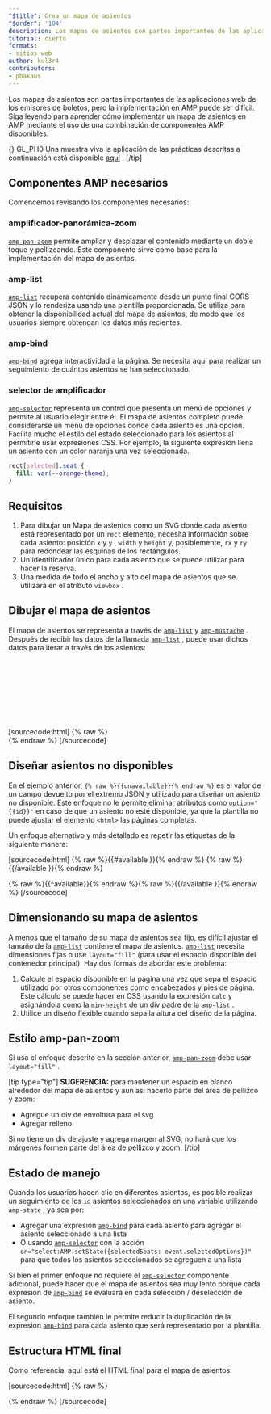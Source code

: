 ```yaml
---
"$title": Crea un mapa de asientos
"$order": '104'
description: Los mapas de asientos son partes importantes de las aplicaciones web de los emisores de boletos, pero la implementación en AMP puede ser difícil. Siga leyendo para aprender cómo implementar un mapa de asientos en AMP por
tutorial: cierto
formats:
- sitios web
author: kul3r4
contributors:
- pbakaus
---
```


Los mapas de asientos son partes importantes de las aplicaciones web de los emisores de boletos, pero la implementación en AMP puede ser difícil. Siga leyendo para aprender cómo implementar un mapa de asientos en AMP mediante el uso de una combinación de componentes AMP disponibles.

{} GL_PH0 Una muestra viva la aplicación de las prácticas descritas a continuación está disponible [aquí](../../../documentation/examples/documentation/SeatMap.html) . [/tip]

## Componentes AMP necesarios

Comencemos revisando los componentes necesarios:

### amplificador-panorámica-zoom

[`amp-pan-zoom`](../../../documentation/components/reference/amp-pan-zoom.md) permite ampliar y desplazar el contenido mediante un doble toque y pellizcando. Este componente sirve como base para la implementación del mapa de asientos.

### amp-list

[`amp-list`](../../../documentation/components/reference/amp-list.md) recupera contenido dinámicamente desde un punto final CORS JSON y lo renderiza usando una plantilla proporcionada. Se utiliza para obtener la disponibilidad actual del mapa de asientos, de modo que los usuarios siempre obtengan los datos más recientes.

### amp-bind

[`amp-bind`](../../../documentation/components/reference/amp-bind.md) agrega interactividad a la página. Se necesita aquí para realizar un seguimiento de cuántos asientos se han seleccionado.

### selector de amplificador

[`amp-selector`](../../../documentation/components/reference/amp-selector.md) representa un control que presenta un menú de opciones y permite al usuario elegir entre él. El mapa de asientos completo puede considerarse un menú de opciones donde cada asiento es una opción. Facilita mucho el estilo del estado seleccionado para los asientos al permitirle usar expresiones CSS. Por ejemplo, la siguiente expresión llena un asiento con un color naranja una vez seleccionada.

```css
rect[selected].seat {
  fill: var(--orange-theme);
}
```

## Requisitos

1. Para dibujar un Mapa de asientos como un SVG donde cada asiento está representado por un `rect` elemento, necesita información sobre cada asiento: posición `x` y `y` , `width` y `height` y, posiblemente, `rx` y `ry` para redondear las esquinas de los rectángulos.
2. Un identificador único para cada asiento que se puede utilizar para hacer la reserva.
3. Una medida de todo el ancho y alto del mapa de asientos que se utilizará en el atributo `viewbox` .

## Dibujar el mapa de asientos

El mapa de asientos se representa a través de [`amp-list`](../../../documentation/components/reference/amp-list.md) y [`amp-mustache`](../../../documentation/components/reference/amp-mustache.md) . Después de recibir los datos de la llamada [`amp-list`](../../../documentation/components/reference/amp-list.md) , puede usar dichos datos para iterar a través de los asientos:

[sourcecode:html]
{% raw %}<svg preserveAspectRatio="xMidYMin slice" viewBox="0 0 {{width}} {{height}}">
{{#seats}}
<rect option="{{id}}" role="button" tabindex="0" class="seat {{unavailable}}" x="{{x}}" y="{{y}}" width="{{width}}" height="{{height}}" rx="{{rx}}" ry="{{ry}}"/>
{{/seats}}
</svg>{% endraw %}
[/sourcecode]

## Diseñar asientos no disponibles

En el ejemplo anterior, `{% raw %}{{unavailable}}{% endraw %}` es el valor de un campo devuelto por el extremo JSON y utilizado para diseñar un asiento no disponible. Este enfoque no le permite eliminar atributos como `option="{{id}}"` en caso de que un asiento no esté disponible, ya que la plantilla no puede ajustar el elemento `<html>` las páginas completas.

Un enfoque alternativo y más detallado es repetir las etiquetas de la siguiente manera:

[sourcecode:html]
{% raw %}{{#available }}{% endraw %}
<rect option="{{id}}" role="button" tabindex="0" class="seat" x="{{x}}" y="{{y}}" width="{{width}}" height="{{height}}" rx="{{rx}}" ry="{{ry}}"/>{% raw %}{{/available }}{% endraw %}

{% raw %}{{^available}}{% endraw %}<rect role="button" tabindex="0" class="seat unavailable" x="{{x}}" y="{{y}}" width="{{width}}" height="{{height}}" rx="{{rx}}" ry="{{ry}}"/>{% raw %}{{/available }}{% endraw %}
[/sourcecode]

## Dimensionando su mapa de asientos

A menos que el tamaño de su mapa de asientos sea fijo, es difícil ajustar el tamaño de la [`amp-list`](../../../documentation/components/reference/amp-list.md) contiene el mapa de asientos. [`amp-list`](../../../documentation/components/reference/amp-list.md) necesita dimensiones fijas o use `layout="fill"` (para usar el espacio disponible del contenedor principal). Hay dos formas de abordar este problema:

1. Calcule el espacio disponible en la página una vez que sepa el espacio utilizado por otros componentes como encabezados y pies de página. Este cálculo se puede hacer en CSS usando la expresión `calc` y asignándola como la `min-height` de un div padre de la [`amp-list`](../../../documentation/components/reference/amp-list.md) .
2. Utilice un diseño flexible cuando sepa la altura del diseño de la página.

## Estilo amp-pan-zoom

Si usa el enfoque descrito en la sección anterior, [`amp-pan-zoom`](../../../documentation/components/reference/amp-pan-zoom.md) debe usar `layout="fill"` .

[tip type="tip"] **SUGERENCIA:** para mantener un espacio en blanco alrededor del mapa de asientos y aun así hacerlo parte del área de pellizco y zoom:

- Agregue un div de envoltura para el svg
- Agregar relleno

Si no tiene un div de ajuste y agrega margen al SVG, no hará que los márgenes formen parte del área de pellizco y zoom. [/tip]

## Estado de manejo

Cuando los usuarios hacen clic en diferentes asientos, es posible realizar un seguimiento de los `id` asientos seleccionados en una variable utilizando `amp-state` , ya sea por:

- Agregar una expresión [`amp-bind`](../../../documentation/components/reference/amp-bind.md) para cada asiento para agregar el asiento seleccionado a una lista
- O usando [`amp-selector`](../../../documentation/components/reference/amp-selector.md) con la acción `on="select:AMP.setState({selectedSeats: event.selectedOptions})"` para que todos los asientos seleccionados se agreguen a una lista

Si bien el primer enfoque no requiere el [`amp-selector`](../../../documentation/components/reference/amp-selector.md) componente adicional, puede hacer que el mapa de asientos sea muy lento porque cada expresión de [`amp-bind`](../../../documentation/components/reference/amp-bind.md) se evaluará en cada selección / deselección de asiento.

El segundo enfoque también le permite reducir la duplicación de la expresión [`amp-bind`](../../../documentation/components/reference/amp-bind.md) para cada asiento que será representado por la plantilla.

## Estructura HTML final

Como referencia, aquí está el HTML final para el mapa de asientos:

[sourcecode:html]
{% raw %}<div class="seatmap-container">
  <amp-list layout="fill" src="/json/seats.json" binding="no" items="." single-item noloading>
    <template type="amp-mustache">
      <amp-pan-zoom layout="fill" class="seatmap">
        <amp-selector multiple on="select:AMP.setState({
          selectedSeats: event.selectedOptions
        })" layout="fill">
          <div class="svg-container">
            <svg preserveAspectRatio="xMidYMin slice" viewBox="0 0 {{width}} {{height}}">
            {{#seats}}
              <rect option="{{id}}" role="button"
               tabindex="0" class="seat {{unavailable}}"
              x="{{x}}" y="{{y}}"
              width="{{width}}" height="{{height}}"
              rx="{{rx}}" ry="{{ry}}"/>
            {{/seats}}
            </svg>
          </div>
        </amp-selector>
      </amp-pan-zoom>
    </template>
  </amp-list>
</div>{% endraw %}
[/sourcecode]
